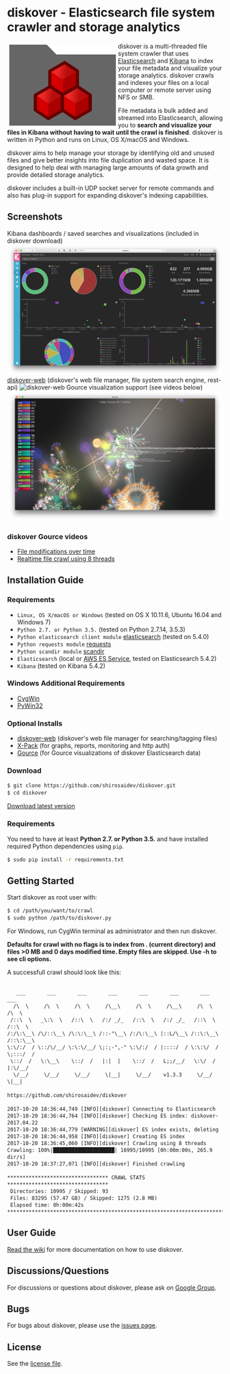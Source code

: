 # diskover - Elasticsearch file system crawler and storage analytics

<img align="left" width="249" height="189" src="docs/diskover.png?raw=true" hspace="5" vspace="5">

diskover is a multi-threaded file system crawler that uses [Elasticsearch](https://www.elastic.co) and [Kibana](https://www.elastic.co/products/kibana) to index your file metadata and visualize your storage analytics. diskover crawls and indexes your files on a local computer or remote server using NFS or SMB.

File metadata is bulk added and streamed into Elasticsearch, allowing you to **search and visualize your files in Kibana without having to wait until the crawl is finished**. diskover is written in Python and runs on Linux, OS X/macOS and Windows.

diskover aims to help manage your storage by identifying old and unused files and give better insights into file duplication and wasted space. It is designed to help deal with managing large amounts of data growth and provide detailed storage analytics.

diskover includes a built-in UDP socket server for remote commands and also has plug-in support for expanding diskover's indexing capabilities.

## Screenshots

Kibana dashboards / saved searches and visualizations (included in diskover download)
![kibana-screenshot](docs/kibana-dashboarddark2-screenshot.png?raw=true)
[diskover-web](https://shirosaidev.github.io/diskover-web/) (diskover's web file manager, file system search engine, rest-api)
![diskover-web](https://github.com/shirosaidev/diskover-web/raw/master/docs/diskover-web-filetree-screenshot.png?raw=true)
Gource visualization support (see videos below)
![diskover-gource](docs/diskover-gource1-screenshot.png?raw=true)

### diskover Gource videos

* [File modifications over time](https://youtu.be/InlfK8GQ-kM)
* [Realtime file crawl using 8 threads](https://youtu.be/qKLJjZ0TMqA)

## Installation Guide

### Requirements

* `Linux, OS X/macOS or Windows` (tested on OS X 10.11.6, Ubuntu 16.04 and Windows 7)
* `Python 2.7. or Python 3.5.` (tested on Python 2.7.14, 3.5.3)
* `Python elasticsearch client module` [elasticsearch](https://pypi.python.org/pypi/elasticsearch) (tested on 5.4.0)
* `Python requests module` [requests](https://pypi.python.org/pypi/requests)
* `Python scandir module` [scandir](https://pypi.python.org/pypi/scandir)
* `Elasticsearch` (local or [AWS ES Service](https://aws.amazon.com/elasticsearch-service/), tested on Elasticsearch 5.4.2)
* `Kibana` (tested on Kibana 5.4.2)

### Windows Additional Requirements

* [CygWin](http://cygwin.com)
* [PyWin32](https://sourceforge.net/projects/pywin32/files/pywin32/)

### Optional Installs

* [diskover-web](https://shirosaidev.github.io/diskover-web/) (diskover's web file manager for searching/tagging files)
* [X-Pack](https://www.elastic.co/downloads/x-pack) (for graphs, reports, monitoring and http auth)
* [Gource](http://gource.io) (for Gource visualizations of diskover Elasticsearch data)

### Download

```sh
$ git clone https://github.com/shirosaidev/diskover.git
$ cd diskover
```

[Download latest version](https://github.com/shirosaidev/diskover/releases/latest)

### Requirements

You need to have at least **Python 2.7. or Python 3.5.** and have installed required Python dependencies using `pip`.

```sh
$ sudo pip install -r requirements.txt
```

## Getting Started

Start diskover as root user with:

```sh
$ cd /path/you/want/to/crawl
$ sudo python /path/to/diskover.py
```
For Windows, run CygWin terminal as administrator and then run diskover.

**Defaults for crawl with no flags is to index from . (current directory) and files >0 MB and 0 days modified time. Empty files are skipped. Use -h to see cli options.**

A successfull crawl should look like this:

```

   ___       ___       ___       ___       ___       ___       ___       ___
  /\  \     /\  \     /\  \     /\__\     /\  \     /\__\     /\  \     /\  \
 /::\  \   _\:\  \   /::\  \   /:/ _/_   /::\  \   /:/ _/_   /::\  \   /::\  \
/:/\:\__\ /\/::\__\ /\:\:\__\ /::-"\__\ /:/\:\__\ |::L/\__\ /::\:\__\ /::\:\__\
\:\/:/  / \::/\/__/ \:\:\/__/ \;:;-",-" \:\/:/  / |::::/  / \:\:\/  / \;:::/  /
 \::/  /   \:\__\    \::/  /   |:|  |    \::/  /   L;;/__/   \:\/  /   |:\/__/
  \/__/     \/__/     \/__/     \|__|     \/__/    v1.3.3     \/__/     \|__|
                                      https://github.com/shirosaidev/diskover

2017-10-20 18:36:44,749 [INFO][diskover] Connecting to Elasticsearch
2017-10-20 18:36:44,764 [INFO][diskover] Checking ES index: diskover-2017.04.22
2017-10-20 18:36:44,779 [WARNING][diskover] ES index exists, deleting
2017-10-20 18:36:44,958 [INFO][diskover] Creating ES index
2017-10-20 18:36:45,060 [INFO][diskover] Crawling using 8 threads
Crawling: 100%|████████████████████| 10995/10995 [0h:00m:00s, 265.9 dir/s]
2017-10-20 18:37:27,071 [INFO][diskover] Finished crawling

********************************* CRAWL STATS *********************************
 Directories: 10995 / Skipped: 93
 Files: 83295 (57.47 GB) / Skipped: 1275 (2.8 MB)
 Elapsed time: 0h:00m:42s
*******************************************************************************
```

## User Guide

[Read the wiki](https://github.com/shirosaidev/diskover/wiki) for more documentation on how to use diskover.

## Discussions/Questions

For discussions or questions about diskover, please ask on [Google Group](https://groups.google.com/forum/?hl=en#!forum/diskover).

## Bugs

For bugs about diskover, please use the [issues page](https://github.com/shirosaidev/diskover/issues).

## License

See the [license file](https://github.com/shirosaidev/diskover/blob/master/LICENSE).

